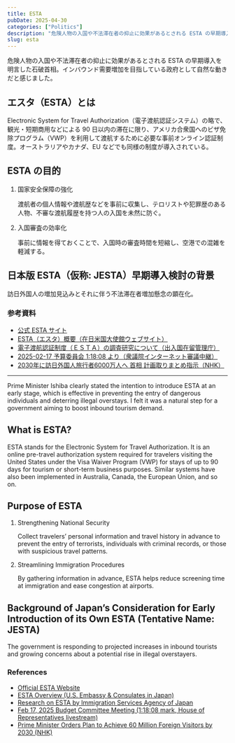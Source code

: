 ```yaml
---
title: ESTA
pubDate: 2025-04-30
categories: ["Politics"]
description: "危険人物の入国や不法滞在者の抑止に効果があるとされる ESTA の早期導入を明言した石破首相。インバウンド需要増加を目指している政府として自然な動きだと感じました。"
slug: esta
---
```


危険人物の入国や不法滞在者の抑止に効果があるとされる ESTA の早期導入を明言した石破首相。インバウンド需要増加を目指している政府として自然な動きだと感じました。

## エスタ（ESTA）とは

Electronic System for Travel Authorization（電子渡航認証システム）の略で、観光・短期商用などによる 90 日以内の滞在に限り、アメリカ合衆国へのビザ免除プログラム（VWP）を利用して渡航するために必要な事前オンライン認証制度。オーストラリアやカナダ、EU などでも同様の制度が導入されている。

## ESTA の目的

1. 国家安全保障の強化

   渡航者の個人情報や渡航歴などを事前に収集し、テロリストや犯罪歴のある人物、不審な渡航履歴を持つ人の入国を未然に防ぐ。

2. 入国審査の効率化

   事前に情報を得ておくことで、入国時の審査時間を短縮し、空港での混雑を軽減する。

## 日本版 ESTA（仮称: JESTA）早期導入検討の背景

訪日外国人の増加見込みとそれに伴う不法滞在者増加懸念の顕在化。

### 参考資料

- [公式 ESTA サイト](https://esta.cbp.dhs.gov/)
- [ESTA（エスタ）概要（在日米国大使館ウェブサイト）](https://jp.usembassy.gov/ja/visas-ja/esta-information-ja/)
- [電子渡航認証制度（ＥＳＴＡ）の調査研究について（出入国在留管理庁）](https://www.moj.go.jp/isa/immigration/resources/02_00012.html?utm_source=chatgpt.com)
- [2025-02-17 予算委員会 1:18:08 より（衆議院インターネット審議中継）](https://www.shugiintv.go.jp/jp/index.php?ex=VL&deli_id=55519&media_type=)
- [2030年に訪日外国人旅行者6000万人へ 首相 計画取りまとめ指示（NHK）](https://www3.nhk.or.jp/news/html/20250318/k10014752771000.html)

---

Prime Minister Ishiba clearly stated the intention to introduce ESTA at an early stage, which is effective in preventing the entry of dangerous individuals and deterring illegal overstays. I felt it was a natural step for a government aiming to boost inbound tourism demand.

## What is ESTA?

ESTA stands for the Electronic System for Travel Authorization. It is an online pre-travel authorization system required for travelers visiting the United States under the Visa Waiver Program (VWP) for stays of up to 90 days for tourism or short-term business purposes. Similar systems have also been implemented in Australia, Canada, the European Union, and so on.

## Purpose of ESTA

1. Strengthening National Security

   Collect travelers’ personal information and travel history in advance to prevent the entry of terrorists, individuals with criminal records, or those with suspicious travel patterns.

2. Streamlining Immigration Procedures

   By gathering information in advance, ESTA helps reduce screening time at immigration and ease congestion at airports.

## Background of Japan’s Consideration for Early Introduction of its Own ESTA (Tentative Name: JESTA)

The government is responding to projected increases in inbound tourists and growing concerns about a potential rise in illegal overstayers.

### References

- [Official ESTA Website](https://esta.cbp.dhs.gov/)
- [ESTA Overview (U.S. Embassy & Consulates in Japan)](https://jp.usembassy.gov/ja/visas-ja/esta-information-ja/)
- [Research on ESTA by Immigration Services Agency of Japan](https://www.moj.go.jp/isa/immigration/resources/02_00012.html?utm_source=chatgpt.com)
- [Feb 17, 2025 Budget Committee Meeting (1:18:08 mark, House of Representatives livestream)](https://www.shugiintv.go.jp/jp/index.php?ex=VL&deli_id=55519&media_type=)
- [Prime Minister Orders Plan to Achieve 60 Million Foreign Visitors by 2030 (NHK)](https://www3.nhk.or.jp/news/html/20250318/k10014752771000.html)
